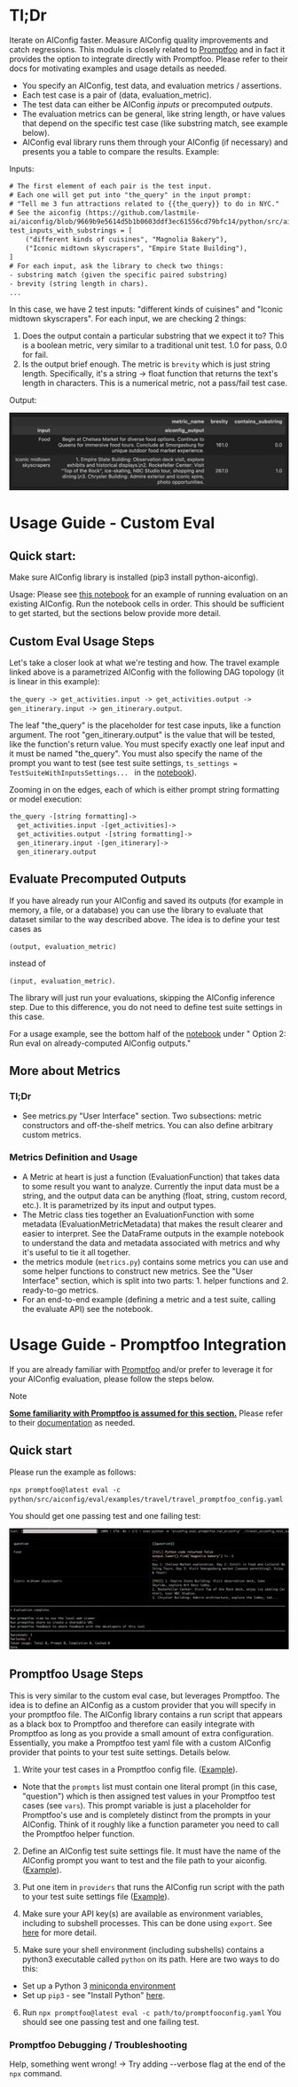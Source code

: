 # Tl;Dr

Iterate on AIConfig faster. Measure AIConfig quality improvements and catch regressions. This module is closely related to [Promptfoo](https://www.promptfoo.dev/) and in fact it provides the option to integrate directly with Promptfoo. Please refer to their docs for motivating examples and usage details as needed.

- You specify an AIConfig, test data, and evaluation metrics / assertions.
- Each test case is a pair of (data, evaluation_metric).
- The test data can either be AIConfig _inputs_ or precomputed _outputs_.
- The evaluation metrics can be general, like string length, or have values that depend on the specific test case (like substring match, see example below).
- AIConfig eval library runs them through your AIConfig (if necessary) and presents you a table to compare the results. Example:

Inputs:

```
# The first element of each pair is the test input.
# Each one will get put into "the_query" in the input prompt:
# "Tell me 3 fun attractions related to {{the_query}} to do in NYC."
# See the aiconfig (https://github.com/lastmile-ai/aiconfig/blob/9669b9e5614d5b1b0603ddf3ec61556cd79bfc14/python/src/aiconfig/eval/examples/travel/travel_parametrized.aiconfig.json#L4).
test_inputs_with_substrings = [
    ("different kinds of cuisines", "Magnolia Bakery"),
    ("Iconic midtown skyscrapers", "Empire State Building"),
]
# For each input, ask the library to check two things:
- substring match (given the specific paired substring)
- brevity (string length in chars).
...
```

In this case, we have 2 test inputs: "different kinds of cuisines" and "Iconic midtown skyscrapers". For each input, we are checking 2 things:

1. Does the output contain a particular substring that we expect it to? This is a boolean metric, very similar to a traditional unit test. 1.0 for pass, 0.0 for fail.
2. Is the output brief enough. The metric is `brevity` which is just string length. Specifically, it's a string -> float function that returns the text's length in characters. This is a numerical metric, not a pass/fail test case.

Output:

![Example AIConfig Eval output table](image-4.png)

# Usage Guide - Custom Eval

## Quick start:

Make sure AIConfig library is installed (pip3 install python-aiconfig).

Usage: Please see [this notebook](https://github.com/lastmile-ai/aiconfig/blob/9669b9e5614d5b1b0603ddf3ec61556cd79bfc14/python/src/aiconfig/eval/examples/travel/travel_eval.ipynb#L4) for an example of running evaluation on an existing AIConfig. Run the notebook cells in order. This should be sufficient to get started, but the sections below provide more detail.

## Custom Eval Usage Steps

Let's take a closer look at what we're testing and how. The travel example linked above is a parametrized AIConfig with the following DAG topology (it is linear in this example):

`the_query -> get_activities.input -> get_activities.output -> gen_itinerary.input -> gen_itinerary.output`.

The leaf "the_query" is the placeholder for test case inputs, like a function argument. The root "gen_itinerary.output" is the value that will be tested, like the function's return value. You must specify exactly one leaf input and it must be named "the_query". You must also specify the name of the prompt you want to test (see test suite settings, `ts_settings = TestSuiteWithInputsSettings...
` in the [notebook](https://github.com/lastmile-ai/aiconfig/blob/9669b9e5614d5b1b0603ddf3ec61556cd79bfc14/python/src/aiconfig/eval/examples/travel/travel_eval.ipynb#L4)).

Zooming in on the edges, each of which is either prompt string formatting or model execution:

```
the_query -[string formatting]->
  get_activities.input -[get_activities]->
  get_activities.output -[string formatting]->
  gen_itinerary.input -[gen_itinerary]->
  gen_itinerary.output
```

## Evaluate Precomputed Outputs

If you have already run your AIConfig and saved its outputs (for example in memory, a file, or a database) you can use the library to evaluate that dataset similar to the way described above. The idea is to define your test cases as

`(output, evaluation_metric)`

instead of

`(input, evaluation_metric)`.

The library will just run your evaluations, skipping the AIConfig inference step. Due to this difference, you do not need to define test suite settings in this case.

For a usage example, see the bottom half of the [notebook](https://github.com/lastmile-ai/aiconfig/blob/d79cf7dadf934b0ce09bc671cfde37aaecf05c1e/python/src/aiconfig/eval/custom_eval/examples/travel/travel_eval.ipynb#L4) under " Option 2: Run eval on already-computed AIConfig outputs."


## More about Metrics

### Tl;Dr
* See metrics.py "User Interface" section. Two subsections: metric constructors and off-the-shelf metrics. You can also define arbitrary custom metrics.

### Metrics Definition and Usage
* A Metric at heart is just a function (EvaluationFunction) that takes data to some result you want to analyze. Currently the input data must be a string, and the output data can be anything (float, string, custom record, etc.). It is parametrized by its input and output types.
* The Metric class ties together an EvaluationFunction with some metadata (EvaluationMetricMetadata) that makes the result clearer and easier to interpret. See the DataFrame outputs in the example notebook to understand the data and metadata associated with metrics and why it's useful to tie it all together.
* the metrics module (`metrics.py`) contains some metrics you can use and some helper functions to construct new metrics. See the "User Interface" section, which is split into two parts: 1. helper functions and 2. ready-to-go metrics.
* For an end-to-end example (defining a metric and a test suite, calling the evaluate API) see the notebook.


# Usage Guide - Promptfoo Integration

If you are already familiar with [Promptfoo](https://www.promptfoo.dev/) and/or prefer to leverage it for your AIConfig evaluation, please follow the steps below.

> [!NOTE]  
> **<u>Some familiarity with Promptfoo is assumed for this section.</u>** Please refer to their [documentation](https://www.promptfoo.dev/) as needed.

## Quick start

Please run the example as follows:

`npx promptfoo@latest eval -c python/src/aiconfig/eval/examples/travel/travel_promptfoo_config.yaml`

You should get one passing test and one failing test:

![Example Promptfoo AIConfig Integration Output](image-5.png)

## Promptfoo Usage Steps

This is very similar to the custom eval case, but leverages Promptfoo. The idea is to define an AIConfig as a custom provider that you will specify in your promptfoo file. The AIConfig library contains a run script that appears as a black box to Promptfoo and therefore can easily integrate with Promptfoo as long as you provide a small amount of extra configuration. Essentially, you make a Promptfoo test yaml file with a custom AIConfig provider that points to your test suite settings. Details below.

1. Write your test cases in a Promptfoo config file. ([Example](https://github.com/lastmile-ai/aiconfig/blob/9669b9e5614d5b1b0603ddf3ec61556cd79bfc14/python/src/aiconfig/eval/examples/travel/travel_promptfoo_config.yaml#L4)).

- Note that the `prompts` list must contain one literal prompt (in this case, "question") which is then assigned test values in your Promptfoo test cases (see `vars`). This prompt variable is just a placeholder for Promptfoo's use and is completely distinct from the prompts in your AIConfig. Think of it roughly like a function parameter you need to call the Promptfoo helper function.

2. Define an AIConfig test suite settings file. It must have the name of the AIConfig prompt you want to test and the file path to your aiconfig. ([Example](https://github.com/lastmile-ai/aiconfig/blob/9669b9e5614d5b1b0603ddf3ec61556cd79bfc14/python/src/aiconfig/eval/examples/travel/travel_aiconfig_test_suite_settings.json#L3)).

3. Put one item in `providers` that runs the AIConfig run script with the path to your test suite settings file ([Example](https://github.com/lastmile-ai/aiconfig/blob/9669b9e5614d5b1b0603ddf3ec61556cd79bfc14/python/src/aiconfig/eval/examples/travel/travel_promptfoo_config.yaml#L4)).

4. Make sure your API key(s) are available as environment variables, including to subshell processes. This can be done using `export`. See [here](https://github.com/lastmile-ai/aiconfig/#set-your-openai-api-key) for more detail.

5. Make sure your shell environment (including subshells) contains a python3 executable called `python` on its path. Here are two ways to do this:

- Set up a Python 3 [miniconda environment](https://docs.conda.io/projects/miniconda/en/latest/)
- Set up `pip3` - see "Install Python" [here](https://github.com/lastmile-ai/lastmile/wiki).

6. Run `npx promptfoo@latest eval -c path/to/promptfooconfig.yaml`
   You should see one passing test and one failing test.

### Promptfoo Debugging / Troubleshooting

Help, something went wrong!
-> Try adding --verbose flag at the end of the `npx` command.
